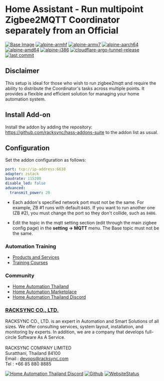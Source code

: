# Home Assistant - Run multipoint Zigbee2MQTT Coordinator separately from an Official 

[![Base Image](https://img.shields.io/badge/Base%20Image-3.18-blue)](https://github.com/home-assistant/docker-base)  [![alpine-armhf](https://img.shields.io/badge/armhf-yes-brightgreen)](https://alpinelinux.org/releases/) 
[![alpine-armv7](https://img.shields.io/badge/armv7-yes-brightgreen)](https://alpinelinux.org/releases/) 
[![alpine-aarch64](https://img.shields.io/badge/aarch64-yes-brightgreen)](https://alpinelinux.org/releases/) 
[![alpine-amd64](https://img.shields.io/badge/amd64-yes-brightgreen)](https://alpinelinux.org/releases/) 
[![alpine-i386](https://img.shields.io/badge/i386-yes-brightgreen)](https://alpinelinux.org/releases/)
[![cloudflare-argo-tunnel-release](https://img.shields.io/github/v/release/racksync/hass-addons-multipoint-zigbee)](https://github.com/racksync/hass-addons-multipoint-zigbee/releases) [![last commit](https://img.shields.io/github/last-commit/racksync/hass-addons-multipoint-zigbee)](https://github.com/racksync/hass-addons-multipoint-zigbee/commit/)

## Disclaimer ###

This setup is ideal for those who wish to run zigbee2mqtt and require the ability to distribute the Coordinator's tasks across multiple points. It provides a flexible and efficient solution for managing your home automation system.

## Install Add-on

Install the addon by adding the repository: https://github.com/racksync/hass-addons-suite to the addon list as usual.

## Configuration 

Set the addon configuration as follows:

```yaml
port: tcp://ip-address:6638
adapter: zstack
baudrate: 115200
disable_led: false
advanced:
  transmit_power: 20
```
- Each addon's specified network port must not be the same. For example, ZB #1 runs with default:```8485```. If you want to run another one (ZB #2), you must change the port so they don't collide, such as ```8486```.

- Edit the topic in the mqtt setting section (edit through the main zigbee config page) in the **setting -> MQTT** menu. The Base topic must not be the same.

### Automation Training

- [Products and Services](http://racksync.com)
- [Training Courses](https://facebook.com/racksync)

### Community

- [Home Automation Thailand](https://www.facebook.com/groups/hathailand)
- [Home Automation Marketplace](https://www.facebook.com/groups/hatmarketplace)
- [Home Automation Thailand Discord](https://discord.gg/Wc5CwnWkp4) 

### [RACKSYNC CO., LTD.](https://racksync.com)

RACKSYNC CO., LTD. is an expert in Automation and Smart Solutions of all sizes. We offer consulting services, system layout, installation, and monitoring by experts. In addition, we are a company that develops full-circle Software As A Service.
\
\
RACKSYNC COMPANY LIMITED \
Suratthani, Thailand 84100 \
Email : devops@racksync.com \
Tel : +66 85 880 8885 

[![Home Automation Thailand Discord](https://img.shields.io/discord/986181205504438345?style=for-the-badge)](https://discord.gg/Wc5CwnWkp4) [![Github](https://img.shields.io/github/followers/racksync?style=for-the-badge)](https://github.com/racksync) 
[![WebsiteStatus](https://img.shields.io/website?down_color=grey&down_message=Offline&style=for-the-badge&up_color=green&up_message=Online&url=https%3A%2F%2Fracksync.com)](https://racksync.com)